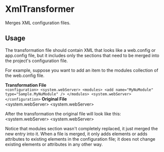 # XmlTransformer

Merges XML configuration files.

## Usage
The transformation file should contain XML that looks like a web.config or app.config file, but it includes only the sections that need to be merged into the project's configuration file.

For example, suppose you want to add an item to the modules collection of the web.config file.

**Transformation File**  
`
	<configuration>
		<system.webServer>
			<modules>
				<add name="MyNuModule" type="Sample.MyNuModule" />
			</modules>
		<system.webServer>
	</configuration>
`
**Original File**  
    <configuration>
        <system.webServer>
            <modules>
                <add name="MyModule" type="Sample.MyModule" />
            </modules>
        <system.webServer>
    </configuration>

After the transformation the original file will look like this:  
    <configuration>
        <system.webServer>
            <modules>
                <add name="MyModule" type="Sample.MyModule" />
                <add name="MyNuModule" type="Sample.MyNuModule" />
            </modules>
        <system.webServer>
    </configuration>

Notice that modules section wasn't completely replaced, it just merged the new entry into it. When a file is merged, it only adds elements or adds attributes to existing elements in the configuration file; it does not change existing elements or attributes in any other way.
